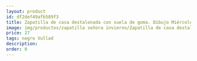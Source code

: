 ```yaml
---
layout: product
id: df2def49afb589f3
title: Zapatilla de casa destalonada con suela de goma. Dibujo Miércoles 
image: img/productos/zapatilla señora invierno/Zapatilla de casa destalonada con suela de goma. Dibujo Miércoles =27=negro Vullad.webp
price: 27
tags: negro Vullad
description: 
order: 0
---
```

